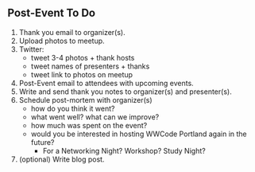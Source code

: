 ## Post-Event To Do

1. Thank you email to organizer(s).
2. Upload photos to meetup.
3. Twitter: 
    * tweet 3-4 photos + thank hosts
    * tweet names of presenters + thanks
    * tweet link to photos on meetup
4. Post-Event email to attendees with upcoming events.  
5. Write and send thank you notes to organizer(s) and presenter(s).
7. Schedule post-mortem with organizer(s)
    * how do you think it went?
    * what went well? what can we improve?
    * how much was spent on the event?
    * would you be interested in hosting WWCode Portland again in the future? 
         * For a Networking Night? Workshop? Study Night?
6. (optional) Write blog post.
